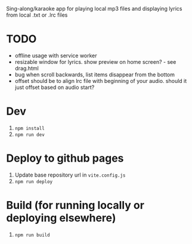 Sing-along/karaoke app for playing local mp3 files and displaying lyrics from local .txt or .lrc files

# TODO

- offline usage with service worker
- resizable window for lyrics. show  preview on home screen? - see drag.html
- bug when scroll backwards, list items disappear from the bottom
- offset should be to align lrc file with beginning of your audio. should it just offset based on audio start?

# Dev

1. `npm install`
1. `npm run dev` 

# Deploy to github pages

1. Update base repository url in `vite.config.js`
1. `npm run deploy`

# Build (for running locally or deploying elsewhere)

1. `npm run build`
